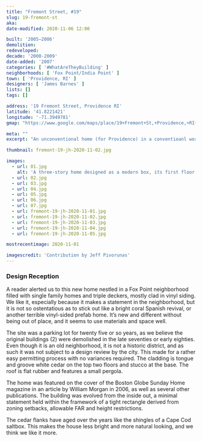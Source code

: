 ```yaml
---
title: "Fremont Street, #19"
slug: 19-fremont-st
aka: 
date-modified: 2020-11-06 12:00

built: '2005–2006'
demolition: 
redeveloped: 
decade: '2000-2009'
date-added: '2007'
categories: [ '#WhatAreTheyBuilding' ]
neighborhoods: [ 'Fox Point/India Point' ]
town: [ 'Providence, RI' ]
designers: [ 'James Barnes' ]
lists: []
tags: []

address: '19 Fremont Street, Providence RI'
latitude: '41.8221421'
longitude: '-71.3949781'
gmap: "https://www.google.com/maps/place/19+Fremont+St,+Providence,+RI+02906/@41.8221421,-71.3949781,17z/data=!3m1!4b1!4m5!3m4!1s0x89e44530c74d68c3:0xd1f972e3a0addbec!8m2!3d41.8221381!4d-71.3927894"

meta: ""
excerpt: "An unconventional home (for Providence) in a conventioanl working class neighborhood"

thumbnail: fremont-19-jh-2020-11-02.jpg

images:
  - url: 01.jpg
    alt: 'A three-story home designed as a modern box, its first floor covered in white stucco and its second and third floors clad in wide planks of cedar wood.'
  - url: 02.jpg
  - url: 03.jpg
  - url: 04.jpg
  - url: 05.jpg
  - url: 06.jpg
  - url: 07.jpg
  - url: fremont-19-jh-2020-11-01.jpg
  - url: fremont-19-jh-2020-11-02.jpg
  - url: fremont-19-jh-2020-11-03.jpg
  - url: fremont-19-jh-2020-11-04.jpg
  - url: fremont-19-jh-2020-11-05.jpg

mostrecentimage: 2020-11-01

imagescredit: 'Contribution by Jeff Pivorunas'
---
```


### Design Reception

A reader alerted us to this new home nestled in a Fox Point neighborhood filled with single family homes and triple deckers, mostly clad in vinyl siding. We like it, especially because it makes a statement in the neighborhood, but it is not so ostentatious as to stick out like a bright coral Spanish revival, or another terrible vinyl-sided prefab home. It’s new and different without being out of place, and it seems to use materials and space well.

The site was a parking lot for twenty five or so years, as we believe the original buildings (2) were demolished in the late seventies or early eighties. Even though it is an old neighborhood, it is not a historic district, and as such it was not subject to a design review by the city. This made for a rather easy permitting process with no variances required. The cladding is tongue and groove white cedar on the top two floors and stucco at the base. The roof is flat rubber and features a small pergola. 

The home was featured on the cover of the Boston Globe Sunday Home magazine in an article by William Morgan in 2006, as well as several other publications. The building was evolved from the inside out, a minimal statement held within the framework of a tight rectangle derived from zoning setbacks, allowable FAR and height restrictions. 

The cedar flanks have aged over the years like the shingles of a Cape Cod saltbox. This makes the house less bright and more natural looking, and we think we like it more. 
